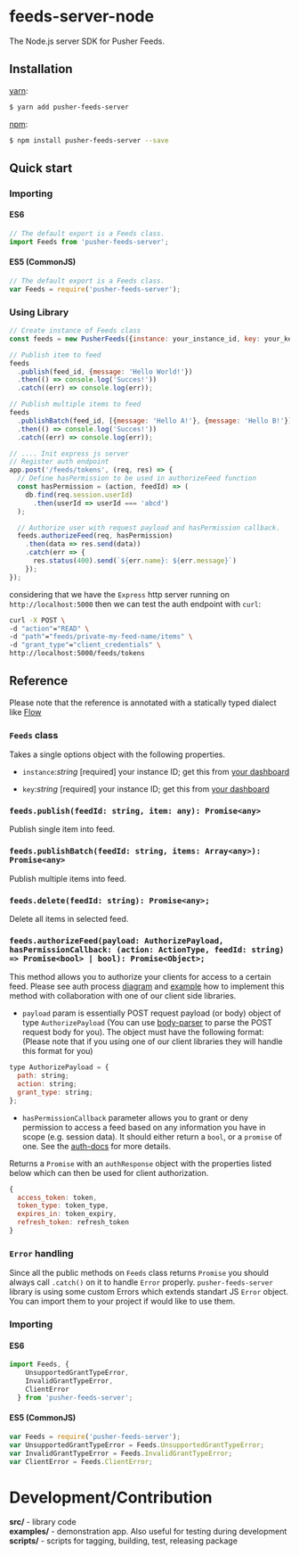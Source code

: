 # feeds-server-node

The Node.js server SDK for Pusher Feeds.

## Installation

[yarn](https://yarnpkg.com/):

```sh
$ yarn add pusher-feeds-server
```

[npm](https://www.npmjs.com/):

```sh
$ npm install pusher-feeds-server --save
```

## Quick start

### Importing

#### ES6
```js
// The default export is a Feeds class.
import Feeds from 'pusher-feeds-server';
```

#### ES5 (CommonJS)
```js
// The default export is a Feeds class.
var Feeds = require('pusher-feeds-server');
```

### Using Library
```js
// Create instance of Feeds class
const feeds = new PusherFeeds({instance: your_instance_id, key: your_key});

// Publish item to feed
feeds
  .publish(feed_id, {message: 'Hello World!'})
  .then(() => console.log('Succes!'))
  .catch((err) => console.log(err));

// Publish multiple items to feed
feeds
  .publishBatch(feed_id, [{message: 'Hello A!'}, {message: 'Hello B!'}])
  .then(() => console.log('Succes!'))
  .catch((err) => console.log(err));

// .... Init express js server
// Register auth endpoint
app.post('/feeds/tokens', (req, res) => {
  // Define hasPermission to be used in authorizeFeed function
  const hasPermission = (action, feedId) => (
    db.find(req.session.userId)
      .then(userId => userId === 'abcd')
  );

  // Authorize user with request payload and hasPermission callback.
  feeds.authorizeFeed(req, hasPermission)
    .then(data => res.send(data))
    .catch(err => {
      res.status(400).send(`${err.name}: ${err.message}`)
    });
});
```

considering that we have the `Express` http server running on `http://localhost:5000` then we can test the auth endpoint with `curl`:
```sh
curl -X POST \
-d "action"="READ" \
-d "path"="feeds/private-my-feed-name/items" \
-d "grant_type"="client_credentials" \
http://localhost:5000/feeds/tokens
```

## Reference

Please note that the reference is annotated with a statically typed dialect like [Flow](https://flow.org/)

### `Feeds` class

Takes a single options object with the following properties.

- `instance`:<i>string</i> [required] your instance ID; get this from [your
  dashboard](https://dash.pusher.com)

- `key`:<i>string</i> [required] your instance ID; get this from [your
  dashboard](https://dash.pusher.com)

### `feeds.publish(feedId: string, item: any): Promise<any>`

Publish single item into feed.

### `feeds.publishBatch(feedId: string, items: Array<any>): Promise<any>`

Publish multiple items into feed.

### `feeds.delete(feedId: string): Promise<any>;`

Delete all items in selected feed.

### `feeds.authorizeFeed(payload: AuthorizePayload, hasPermissionCallback: (action: ActionType, feedId: string) => Promise<bool> | bool): Promise<Object>;`

This method allows you to authorize your clients for access to a certain feed. Please see auth process [diagram](https://pusher.com/docs/authenticating_users#authentication_process) and [example](https://github.com/pusher/feeds-auth-example-app) how to implement this method with collaboration with one of our client side libraries.

- `payload` param is essentially POST request payload (or body) object of type `AuthorizePayload` (You can use [body-parser](https://github.com/expressjs/body-parser) to parse the POST request body for you). The object must have the following format: (Please note that if you using one of our client libraries they will handle this format for you)

```js
type AuthorizePayload = {
  path: string;
  action: string;
  grant_type: string;
};
```

- `hasPermissionCallback` parameter allows you to grant or deny permission to access a feed based on any information you have in scope (e.g. session data). It should either return a `bool`, or a `promise` of one. See the [auth-docs](https://pusher.com/docs/authenticating_users#authentication_process) for more details.

Returns a `Promise` with an `authResponse` object with the properties listed below which can then be used for client authorization.

```js
{
  access_token: token,
  token_type: token_type,
  expires_in: token_expiry,
  refresh_token: refresh_token
}
```

### `Error` handling

Since all the public methods on `Feeds` class returns `Promise` you should always call `.catch()` on it to handle `Error` properly. `pusher-feeds-server` library is using some custom Errors which extends standart JS `Error` object. You can import them to your project if would like to use them.

### Importing

#### ES6
```js
import Feeds, {
    UnsupportedGrantTypeError,
    InvalidGrantTypeError,
    ClientError
  } from 'pusher-feeds-server';
```

#### ES5 (CommonJS)
```js
var Feeds = require('pusher-feeds-server');
var UnsupportedGrantTypeError = Feeds.UnsupportedGrantTypeError;
var InvalidGrantTypeError = Feeds.InvalidGrantTypeError;
var ClientError = Feeds.ClientError;
```

# Development/Contribution
<strong>src/</strong> - library code</br>
<strong>examples/</strong> - demonstration app. Also useful for testing during development</br>
<strong>scripts/</strong> - scripts for tagging, building, test, releasing package
